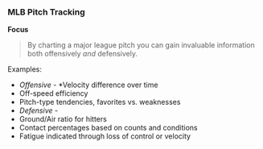 ### MLB Pitch Tracking  

**Focus**

>By charting a major league pitch you can gain invaluable information both offensively _and_ defensively.  

Examples:

* _Offensive_ -
 *Velocity difference over time
 * Off-speed efficiency
 * Pitch-type tendencies, favorites vs. weaknesses
* _Defensive_ -  
 * Ground/Air ratio for hitters
 * Contact percentages based on counts and conditions
 * Fatigue indicated through loss of control or velocity 
